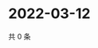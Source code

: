 # 2022-03-12

共 0 条

<!-- BEGIN WEIBO -->
<!-- 最后更新时间 Sat Mar 12 2022 13:12:57 GMT+0800 (China Standard Time) -->

<!-- END WEIBO -->
